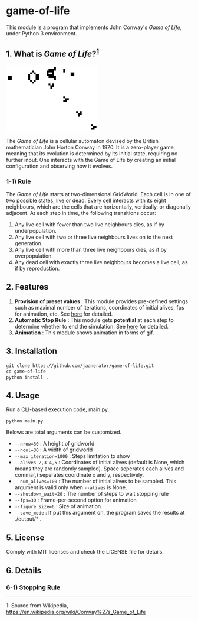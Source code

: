 # game-of-life

This module is a program that implements John Conway's *Game of Life*, under Python 3 environment.

## 1. What is *Game of Life*?<sup>[1](#footnote_1)</sup>

![](./docs/sources/Gospers_glider_gun.gif)

The *Game of Life* is a cellular automaton devised by the British mathematician John Horton Conway in 1970. It is a zero-player game, meaning that its evolution is determined by its initial state, requiring no further input. One interacts with the Game of Life by creating an initial configuration and observing how it evolves.

### 1-1) Rule

The *Game of Life* starts at two-dimensional GridWorld. Each cell is in one of two possible states, live or dead. Every cell interacts with its eight neighbours, which are the cells that are horizontally, vertically, or diagonally adjacent. At each step in time, the following transitions occur:

1. Any live cell with fewer than two live neighbours dies, as if by underpopulation.
2. Any live cell with two or three live neighbours lives on to the next generation.
3. Any live cell with more than three live neighbours dies, as if by overpopulation.
4. Any dead cell with exactly three live neighbours becomes a live cell, as if by reproduction.

## 2. Features

1. **Provision of preset values** : This module provides pre-defined settings such as maximal number of iterations, coordinates of initial alives, fps for animation, etc. See [here](#usage) for detailed.
2. **Automatic Stop Rule** : This module gets **potential** at each step to determine whether to end the simulation. See [here](#stopping-rules) for detailed.
3. **Animation** : This module shows animation in forms of gif.

## 3. Installation

```
git clone https://github.com/jaanerator/game-of-life.git
cd game-of-life
python install .
```

<a name='usage'></a>

## 4. Usage

Run a CLI-based execution code, main.py.

```
python main.py
```

Belows are total arguments can be customized.

* ```--nrow=30``` : A height of gridworld
* ```--ncol=30``` : A width of gridworld
* ```--max_iteration=1000``` : Steps limitation to show
* ```--alives 2,3 4,5``` : Coordinates of initial alives (default is None, which means they are randomly sampled). Space seperates each alives and comma(,) seperates coordinate x and y, respectively.
* ```--num_alives=100``` : The number of initial alives to be sampled. This argument is valid only when ```--alives``` is None.
* ```--shutdown_wait=20``` : The number of steps to wait stopping rule
* ```--fps=30``` : Frame-per-second option for animation
* ```--figure_size=6``` : Size of animation
* ```--save_mode``` : If put this argument on, the program saves the results at ./output/* .

## 5. License

Comply with MIT licenses and check the LICENSE file for details.

## 6. Details

<a name='stopping-rules'></a>

### 6-1) Stopping Rule






---

<a name="footnote_1">1</a>: Source from Wikipedia, https://en.wikipedia.org/wiki/Conway%27s_Game_of_Life

<!--
TODO
    - 용어정리
    - title 실시간 변경 (저장 파일에서는 잘 안됨.)
    - shutdown 조건 추가 (스케일이 너무 크면 potential 자체가 커져서 셧다운이 잘 안 됨.)
    - MovieWriter ffmpeg unavailable; using Pillow instead.
    - potential plot 꾸미기
    - axis-off
-->
